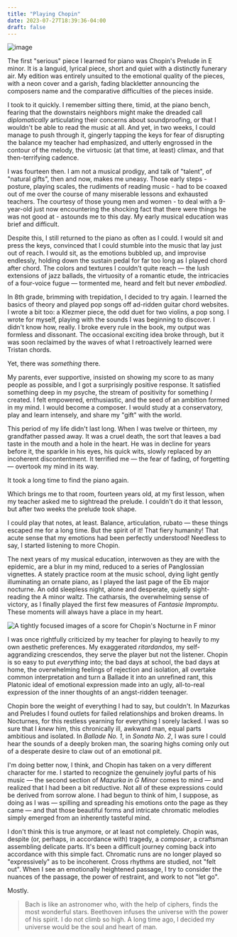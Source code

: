 ```yaml
---
title: "Playing Chopin"
date: 2023-07-27T18:39:36-04:00
draft: false
---
```


![image](/playing_chopin/chopin.webp)

The first "serious" piece I learned for piano was Chopin's Prelude in E minor. It is a languid, lyrical piece, short and quiet with a distinctly funerary air. My edition was entirely unsuited to the emotional quality of the pieces, with a neon cover and a garish, fading blackletter announcing the composers name and the comparative difficulties of the pieces inside.

I took to it quickly. I remember sitting there, timid, at the piano bench, fearing that the downstairs neighbors might make the dreaded call *diplomatically* articulating their concerns about soundproofing, or that I wouldn't be able to read the music at all. And yet, in two weeks, I could manage to push through it, gingerly tapping the keys for fear of disrupting the balance my teacher had emphasized, and utterly engrossed in the contour of the melody, the virtuosic (at that time, at least) climax, and that then-terrifying cadence.

I was fourteen then. I am not a musical prodigy, and talk of "talent", of "natural gifts", then and now, makes me uneasy. Those early steps - posture, playing scales, the rudiments of reading music - had to be coaxed out of me over the course of many miserable lessons and exhausted teachers. The courtesy of those young men and women - to deal with a 9-year-old just now encountering the shocking fact that there were things he was not good at - astounds me to this day. My early musical education was brief and difficult.

Despite this, I still returned to the piano as often as I could. I would sit and press the keys, convinced that I could stumble into the music that lay just out of reach. I would sit, as the emotions bubbled up, and improvise endlessly, holding down the sustain pedal for far too long as I played chord after chord. The colors and textures I couldn't quite reach — the lush extensions of jazz ballads, the virtuosity of a romantic etude, the intricacies of a four-voice fugue — tormented me, heard and felt but never *embodied*.

In 8th grade, brimming with trepidation, I decided to try again. I learned the basics of theory and played pop songs off ad-ridden guitar chord websites. I wrote a bit too: a Klezmer piece, the odd duet for two violins, a pop song. I wrote for myself, playing with the sounds I was beginning to discover. I didn't know how, really. I broke every rule in the book, my output was formless and dissonant. The occasional exciting idea broke through, but it was soon reclaimed by the waves of what I retroactively learned were Tristan chords. 

Yet, there was *something* there.

My parents, ever supportive, insisted on showing my score to as many people as possible, and I got a surprisingly positive response. It satisfied something deep in my psyche, the stream of positivity for something *I* created. I felt empowered, enthusiastic, and the seed of an ambition formed in my mind. I would become a composer. I would study at a conservatory, play and learn intensely, and share my "gift" with the world.

This period of my life didn't last long. When I was twelve or thirteen, my grandfather passed away. It was a cruel death, the sort that leaves a bad taste in the mouth and a hole in the heart. He was in decline for years before it, the sparkle in his eyes, his quick wits, slowly replaced by an incoherent discontentment. It terrified me — the fear of fading, of forgetting — overtook my mind in its way. 

It took a long time to find the piano again.

Which brings me to that room, fourteen years old, at my first lesson, when my teacher asked me to sightread the prelude. I couldn't do it that lesson, but after two weeks the prelude took shape.

I could play that notes, at least. Balance, articulation, rubato — these things escaped me for a long time. But the spirit of it! That fiery humanity! That acute sense that my emotions had been perfectly understood! Needless to say, I started listening to more Chopin. 

The next years of my musical education, interwoven as they are with the epidemic, are a blur in my mind, reduced to a series of Panglossian vignettes. A stately practice room at the music school, dying light gently illuminating an ornate piano, as I played the last page of the Eb major nocturne. An odd sleepless night, alone and desperate, quietly sight-reading the A minor waltz. The catharsis, the overwhelming sense of victory, as I finally played the first few measures of *Fantasie Impromptu*. These moments will always have a place in my heart.

![A tightly focused images of a score for Chopin's Nocturne in F minor](/playing_chopin/deux_nocturnes.jpg)

I was once rightfully criticized by my teacher for playing to heavily to my own aesthetic preferences. My exaggerated *ritardandos*, my self-aggrandizing crescendos, they serve the player but not the listener. Chopin is so easy to put *everything* into; the bad days at school, the bad days at home, the overwhelming feelings of rejection and isolation, all overtake common interpretation and turn a Ballade it into an unrefined rant, this Platonic ideal of emotional expression made into an ugly, all-to-real expression of the inner thoughts of an angst-ridden teenager.

Chopin bore the weight of everything I had to say, but couldn't. In Mazurkas and Preludes I found outlets for failed relationships and broken dreams. In Nocturnes, for this restless yearning for everything I sorely lacked. I was so sure that I *knew* him, this chronically ill, awkward man, equal parts ambitious and isolated. In *Ballade No. 1*, in *Sonata No. 2*, I was sure I could hear the sounds of a deeply broken man, the soaring highs coming only out of a desperate desire to claw out of an emotional pit.

I'm doing better now, I think, and Chopin has taken on a very different character for me. I started to recognize the genuinely joyful parts of his music — the second section of *Mazurka in G Minor* comes to mind — and realized that I had been a bit reductive. Not all of these expressions could be derived from sorrow alone. I had begun to think of him, I suppose, as doing as I was — spilling and spreading his emotions onto the page as they came — and that those beautiful forms and intricate chromatic melodies simply emerged from an inherently tasteful mind.

I don't think this is true anymore, or at least not completely. Chopin was, despite (or, perhaps, in accordance with) tragedy, a *composer*, a craftsman assembling delicate parts. It's been a difficult journey coming back into accordance with this simple fact. Chromatic runs are no longer played so "expressively" as to be incoherent. Cross rhythms are studied, not "felt out". When I see an emotionally heightened passage, I try to consider the nuances of the passage, the power of restraint, and work to not "let go".  

Mostly.

> Bach is like an astronomer who, with the help of ciphers, finds the most wonderful stars. Beethoven infuses the universe with the power of his spirit. I do not climb so high. A long time ago, I decided my universe would be the soul and heart of man. 